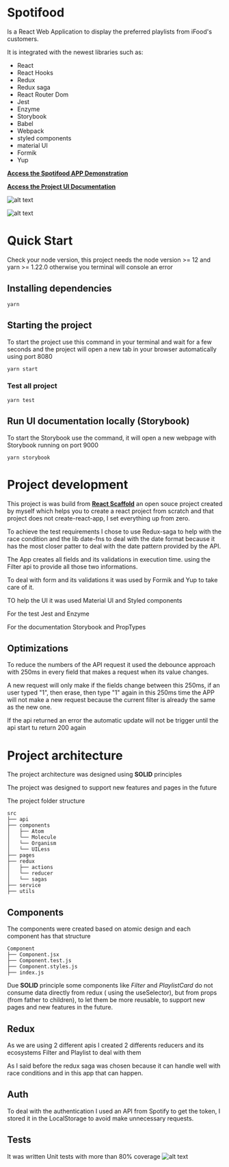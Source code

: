 # Spotifood

Is a React Web Application to display the preferred playlists from iFood's customers.

It is integrated with the newest libraries such as:

- React
- React Hooks
- Redux
- Redux saga
- React Router Dom
- Jest
- Enzyme
- Storybook
- Babel
- Webpack
- styled components
- material UI
- Formik
- Yup

[**Access the Spotifood APP Demonstration**](https://spotifood-pleaobraga.herokuapp.com/)

[**Access the Project UI Documentation**](https://pleaobraga.github.io/spotifood/?path=/story/components-molecule-card--default)

![alt text](https://github.com/pleaobraga/spotifood/blob/master/github-images/desktop.png)

![alt text](https://github.com/pleaobraga/spotifood/blob/master/github-images/mobile.png)

# Quick Start

Check your node version, this project needs the node version >= 12 and yarn >= 1.22.0 otherwise you terminal will console an error

## Installing dependencies

```
yarn
```

## Starting the project

To start the project use this command in your terminal and wait for a few seconds and the project will open a new tab in your browser automatically using port 8080

```
yarn start
```

### Test all project

```
yarn test
```

## Run UI documentation locally (Storybook)

To start the Storybook use the command, it will open a new webpage with Storybook running on port 9000

```
yarn storybook
```

# Project development

This project is was build from [**React Scaffold**](https://github.com/pleaobraga/react-scaffold) an open souce project created by myself which helps you to create a react project from scratch and that project does not create-react-app, I set everything up from zero.

To achieve the test requirements I chose to use Redux-saga to help with the race condition and the lib date-fns to deal with the date format because it has the most closer patter to deal with the date pattern provided by the API.

The App creates all fields and its validations in execution time. using the Filter api to provide all those two informations.

To deal with form and its validations it was used by Formik and Yup to take care of it.

TO help the UI it was used Material UI and Styled components

For the test Jest and Enzyme

For the documentation Storybook and PropTypes

## Optimizations

To reduce the numbers of the API request it used the debounce approach with 250ms in every field that makes a request when its value changes.

A new request will only make if the fields change between this 250ms, if an user typed "1", then erase, then type "1" again in this 250ms time the APP will not make a new request because the current filter is already the same as the new one.

If the api returned an error the automatic update will not be trigger until the api start tu return 200 again

# Project architecture

The project architecture was designed using **SOLID** principles

The project was designed to support new features and pages in the future

The project folder structure

```
src
├── api
├── components
│   ├── Atom
│   └── Molecule
│   └── Organism
│   └── UILess
├── pages
├── redux
│   ├── actions
│   └── reducer
│   └── sagas
├── service
├── utils
```

## Components

The components were created based on atomic design and each component has that structure

```
Component
├── Component.jsx
├── Component.test.js
├── Component.styles.js
├── index.js
```

Due **SOLID** principle some components like _Filter_ and _PlaylistCard_ do not consume data directly from redux ( using the useSelector), but from props (from father to children), to let them be more reusable, to support new pages and new features in the future.

## Redux

As we are using 2 different apis I created 2 differents reducers and its ecosystems Filter and Playlist to deal with them

As I said before the redux saga was chosen because it can handle well with race conditions and in this app that can happen.

## Auth

To deal with the authentication I used an API from Spotify to get the token, I stored it in the LocalStorage to avoid make unnecessary requests.

## Tests

It was written Unit tests with more than 80% coverage
![alt text](https://github.com/pleaobraga/spotifood/blob/master/github-images/testCoverage.png)

